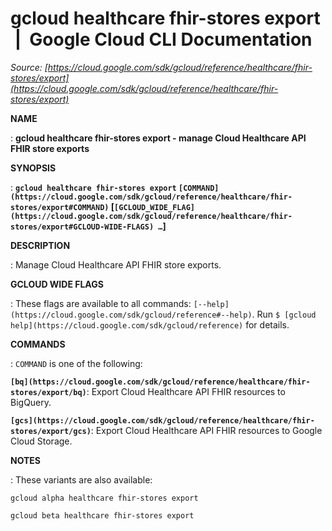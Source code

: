 # gcloud healthcare fhir-stores export  |  Google Cloud CLI Documentation

*Source: [https://cloud.google.com/sdk/gcloud/reference/healthcare/fhir-stores/export](https://cloud.google.com/sdk/gcloud/reference/healthcare/fhir-stores/export)*

**NAME**

: **gcloud healthcare fhir-stores export - manage Cloud Healthcare API FHIR store exports**

**SYNOPSIS**

: **`gcloud healthcare fhir-stores export` `[COMMAND](https://cloud.google.com/sdk/gcloud/reference/healthcare/fhir-stores/export#COMMAND)` [`[GCLOUD_WIDE_FLAG](https://cloud.google.com/sdk/gcloud/reference/healthcare/fhir-stores/export#GCLOUD-WIDE-FLAGS) …`]**

**DESCRIPTION**

: Manage Cloud Healthcare API FHIR store exports.

**GCLOUD WIDE FLAGS**

: These flags are available to all commands: `[--help](https://cloud.google.com/sdk/gcloud/reference#--help)`.
Run `$ [gcloud help](https://cloud.google.com/sdk/gcloud/reference)` for details.

**COMMANDS**

: ``COMMAND`` is one of the following:

**`[bq](https://cloud.google.com/sdk/gcloud/reference/healthcare/fhir-stores/export/bq)`**:
Export Cloud Healthcare API FHIR resources to BigQuery.

**`[gcs](https://cloud.google.com/sdk/gcloud/reference/healthcare/fhir-stores/export/gcs)`**:
Export Cloud Healthcare API FHIR resources to Google Cloud Storage.

**NOTES**

: These variants are also available:

```
gcloud alpha healthcare fhir-stores export
```

```
gcloud beta healthcare fhir-stores export
```